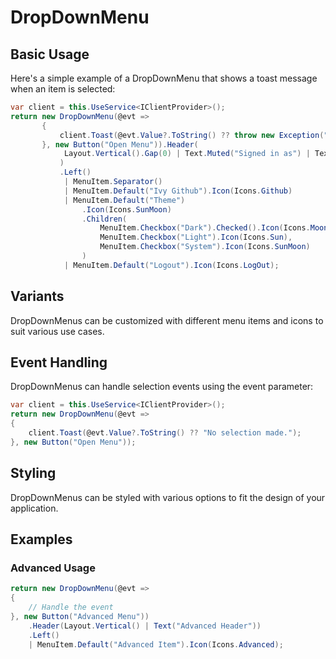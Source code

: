﻿# DropDownMenu

## Basic Usage

Here's a simple example of a DropDownMenu that shows a toast message when an item is selected:

```csharp
var client = this.UseService<IClientProvider>();
return new DropDownMenu(@evt =>
       {
           client.Toast(@evt.Value?.ToString() ?? throw new Exception("Missing value in event."));
       }, new Button("Open Menu")).Header(
            Layout.Vertical().Gap(0) | Text.Muted("Signed in as") | Text.Small("niels@bosmainteractive.se")
           )
           .Left()
            | MenuItem.Separator()
            | MenuItem.Default("Ivy Github").Icon(Icons.Github)
            | MenuItem.Default("Theme")
                .Icon(Icons.SunMoon)
                .Children(
                    MenuItem.Checkbox("Dark").Checked().Icon(Icons.Moon),
                    MenuItem.Checkbox("Light").Icon(Icons.Sun),
                    MenuItem.Checkbox("System").Icon(Icons.SunMoon)
                )
            | MenuItem.Default("Logout").Icon(Icons.LogOut);
```

## Variants

DropDownMenus can be customized with different menu items and icons to suit various use cases.

## Event Handling

DropDownMenus can handle selection events using the event parameter:

```csharp
var client = this.UseService<IClientProvider>();
return new DropDownMenu(@evt =>
{
    client.Toast(@evt.Value?.ToString() ?? "No selection made.");
}, new Button("Open Menu"));
```

## Styling

DropDownMenus can be styled with various options to fit the design of your application.

## Examples

### Advanced Usage

```csharp
return new DropDownMenu(@evt =>
{
    // Handle the event
}, new Button("Advanced Menu"))
    .Header(Layout.Vertical() | Text("Advanced Header"))
    .Left()
    | MenuItem.Default("Advanced Item").Icon(Icons.Advanced);
```

<WidgetDocs Type="Ivy.DropDownMenu" ExtensionTypes="Ivy.DropDownMenuExtensions" SourceUrl="https://github.com/Ivy-Interactive/Ivy-Framework/blob/main/Ivy/Widgets/DropDownMenu.cs"/>